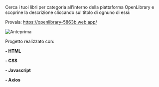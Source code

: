 Cerca i tuoi libri per categoria all'interno della piattaforma OpenLibrary e scoprine la descrizione cliccando sul titolo di ognuno di essi:

Provala: https://openlibrary-5863b.web.app/


![Anteprima](https://user-images.githubusercontent.com/124310746/234624260-91b45320-a75f-402c-ac40-9544d48a5498.png)

Progetto realizzato con:

**- HTML**

**- CSS**

**- Javascript**

**- Axios**



